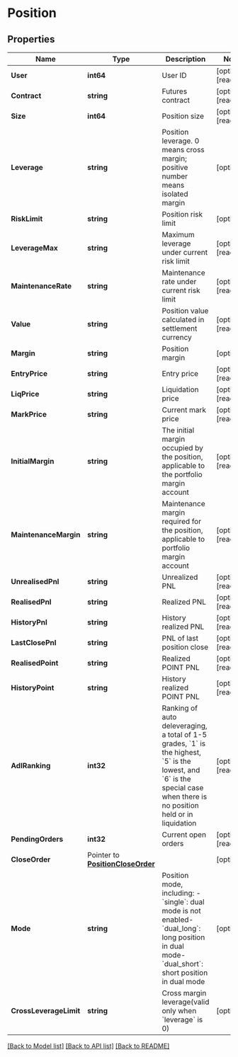 # Position

## Properties

Name | Type | Description | Notes
------------ | ------------- | ------------- | -------------
**User** | **int64** | User ID | [optional] [readonly] 
**Contract** | **string** | Futures contract | [optional] [readonly] 
**Size** | **int64** | Position size | [optional] [readonly] 
**Leverage** | **string** | Position leverage. 0 means cross margin; positive number means isolated margin | [optional] 
**RiskLimit** | **string** | Position risk limit | [optional] 
**LeverageMax** | **string** | Maximum leverage under current risk limit | [optional] [readonly] 
**MaintenanceRate** | **string** | Maintenance rate under current risk limit | [optional] [readonly] 
**Value** | **string** | Position value calculated in settlement currency | [optional] [readonly] 
**Margin** | **string** | Position margin | [optional] 
**EntryPrice** | **string** | Entry price | [optional] [readonly] 
**LiqPrice** | **string** | Liquidation price | [optional] [readonly] 
**MarkPrice** | **string** | Current mark price | [optional] [readonly] 
**InitialMargin** | **string** | The initial margin occupied by the position, applicable to the portfolio margin account | [optional] [readonly] 
**MaintenanceMargin** | **string** | Maintenance margin required for the position, applicable to portfolio margin account | [optional] [readonly] 
**UnrealisedPnl** | **string** | Unrealized PNL | [optional] [readonly] 
**RealisedPnl** | **string** | Realized PNL | [optional] [readonly] 
**HistoryPnl** | **string** | History realized PNL | [optional] [readonly] 
**LastClosePnl** | **string** | PNL of last position close | [optional] [readonly] 
**RealisedPoint** | **string** | Realized POINT PNL | [optional] [readonly] 
**HistoryPoint** | **string** | History realized POINT PNL | [optional] [readonly] 
**AdlRanking** | **int32** | Ranking of auto deleveraging, a total of 1-5 grades, &#x60;1&#x60; is the highest, &#x60;5&#x60; is the lowest, and &#x60;6&#x60; is the special case when there is no position held or in liquidation | [optional] [readonly] 
**PendingOrders** | **int32** | Current open orders | [optional] [readonly] 
**CloseOrder** | Pointer to [**PositionCloseOrder**](Position_close_order.md) |  | [optional] 
**Mode** | **string** | Position mode, including:  - &#x60;single&#x60;: dual mode is not enabled- &#x60;dual_long&#x60;: long position in dual mode- &#x60;dual_short&#x60;: short position in dual mode | [optional] 
**CrossLeverageLimit** | **string** | Cross margin leverage(valid only when &#x60;leverage&#x60; is 0) | [optional] 

[[Back to Model list]](../README.md#documentation-for-models) [[Back to API list]](../README.md#documentation-for-api-endpoints) [[Back to README]](../README.md)


